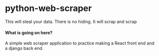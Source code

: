 # python-web-scraper

This will steal your data. There is no hiding. It will scrap and scrap

#### What is going on here?

A simple web scraper application to practice making a React front end and a django back end.
